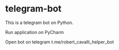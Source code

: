 # telegram-bot
This is a telegram bot on Python.


Run application on PyCharm

Open bot on telegram t.me/robert_cavalli_helper_bot